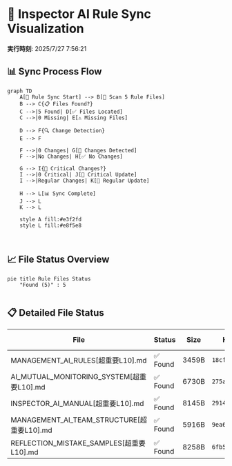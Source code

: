 # 🔄 Inspector AI Rule Sync Visualization

**実行時刻**: 2025/7/27 7:56:21

## 📊 Sync Process Flow

```mermaid
graph TD
    A[🚀 Rule Sync Start] --> B[📁 Scan 5 Rule Files]
    B --> C{📋 Files Found?}
    C -->|5 Found| D[✅ Files Located]
    C -->|0 Missing| E[⚠️ Missing Files]
    
    D --> F{🔍 Change Detection}
    E --> F
    
    F -->|0 Changes| G[📝 Changes Detected]
    F -->|No Changes| H[✅ No Changes]
    
    G --> I{🚨 Critical Changes?}
    I -->|0 Critical| J[🚨 Critical Update]
    I -->|Regular Changes| K[📝 Regular Update]
    
    H --> L[📊 Sync Complete]
    J --> L
    K --> L
    
    style A fill:#e3f2fd
    style L fill:#e8f5e8
    
    
```

## 📈 File Status Overview

```mermaid
pie title Rule Files Status
    "Found (5)" : 5
    
```



## 📋 Detailed File Status

| File | Status | Size | Hash | Last Modified |
|------|--------|------|------|---------------|
| MANAGEMENT_AI_RULES[超重要L10].md | ✅ Found | 3459B | `18cf4ab1...` | 2025/7/26 10:08:04 |
| AI_MUTUAL_MONITORING_SYSTEM[超重要L10].md | ✅ Found | 6730B | `275aff2e...` | 2025/7/27 6:35:03 |
| INSPECTOR_AI_MANUAL[超重要L10].md | ✅ Found | 8145B | `29148ceb...` | 2025/7/27 6:41:52 |
| MANAGEMENT_AI_TEAM_STRUCTURE[超重要L10].md | ✅ Found | 5916B | `9ea6b739...` | 2025/7/26 22:30:09 |
| REFLECTION_MISTAKE_SAMPLES[超重要L10].md | ✅ Found | 8258B | `6fb52f49...` | 2025/7/26 22:57:09 |
